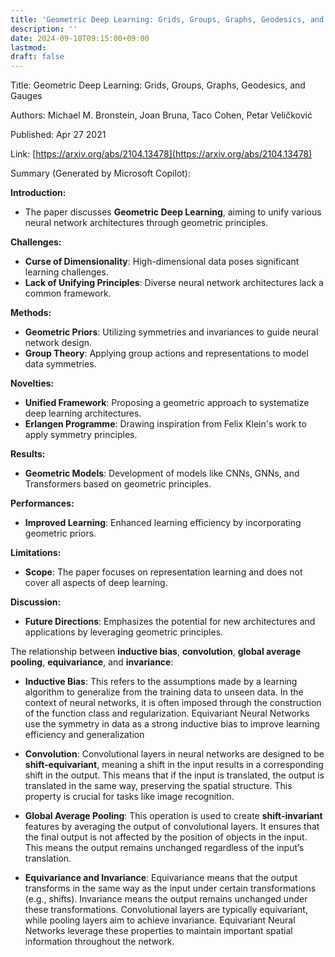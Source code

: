 ```yaml
---
title: 'Geometric Deep Learning: Grids, Groups, Graphs, Geodesics, and Gauges'
description: ''
date: 2024-09-10T09:15:00+09:00
lastmod: 
draft: false
---
```


Title: Geometric Deep Learning: Grids, Groups, Graphs, Geodesics, and Gauges

Authors: Michael M. Bronstein, Joan Bruna, Taco Cohen, Petar Veličković

Published: Apr 27 2021

Link: [https://arxiv.org/abs/2104.13478](https://arxiv.org/abs/2104.13478)

Summary (Generated by Microsoft Copilot):

**Introduction:**
- The paper discusses **Geometric Deep Learning**, aiming to unify various neural network architectures through geometric principles.

**Challenges:**
- **Curse of Dimensionality**: High-dimensional data poses significant learning challenges.
- **Lack of Unifying Principles**: Diverse neural network architectures lack a common framework.

**Methods:**
- **Geometric Priors**: Utilizing symmetries and invariances to guide neural network design.
- **Group Theory**: Applying group actions and representations to model data symmetries.

**Novelties:**
- **Unified Framework**: Proposing a geometric approach to systematize deep learning architectures.
- **Erlangen Programme**: Drawing inspiration from Felix Klein's work to apply symmetry principles.

**Results:**
- **Geometric Models**: Development of models like CNNs, GNNs, and Transformers based on geometric principles.

**Performances:**
- **Improved Learning**: Enhanced learning efficiency by incorporating geometric priors.

**Limitations:**
- **Scope**: The paper focuses on representation learning and does not cover all aspects of deep learning.

**Discussion:**
- **Future Directions**: Emphasizes the potential for new architectures and applications by leveraging geometric principles.

The relationship between **inductive bias**, **convolution**, **global average pooling**, **equivariance**, and **invariance**:

- **Inductive Bias**: This refers to the assumptions made by a learning algorithm to generalize from the training data to unseen data. In the context of neural networks, it is often imposed through the construction of the function class and regularization. Equivariant Neural Networks use the symmetry in data as a strong inductive bias to improve learning efficiency and generalization

- **Convolution**: Convolutional layers in neural networks are designed to be **shift-equivariant**, meaning a shift in the input results in a corresponding shift in the output. This means that if the input is translated, the output is translated in the same way, preserving the spatial structure. This property is crucial for tasks like image recognition.

- **Global Average Pooling**: This operation is used to create **shift-invariant** features by averaging the output of convolutional layers. It ensures that the final output is not affected by the position of objects in the input. This means the output remains unchanged regardless of the input’s translation.

- **Equivariance and Invariance**: Equivariance means that the output transforms in the same way as the input under certain transformations (e.g., shifts). Invariance means the output remains unchanged under these transformations. Convolutional layers are typically equivariant, while pooling layers aim to achieve invariance. Equivariant Neural Networks leverage these properties to maintain important spatial information throughout the network.
